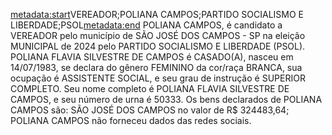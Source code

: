 <metadata:start>VEREADOR;POLIANA CAMPOS;PARTIDO SOCIALISMO E LIBERDADE;PSOL<metadata:end>
POLIANA CAMPOS, é candidato a VEREADOR pelo município de SÃO JOSÉ DOS CAMPOS - SP na eleição MUNICIPAL de 2024 pelo PARTIDO SOCIALISMO E LIBERDADE (PSOL). POLIANA FLAVIA SILVESTRE DE CAMPOS é CASADO(A), nasceu em 14/07/1983, se declara do gênero FEMININO da cor/raça BRANCA, sua ocupação é ASSISTENTE SOCIAL, e seu grau de instrução é SUPERIOR COMPLETO. Seu nome completo é POLIANA FLAVIA SILVESTRE DE CAMPOS, e seu número de urna é 50333.
Os bens declarados de POLIANA CAMPOS são: SÃO JOSÉ DOS CAMPOS no valor de R$ 324483,64; 
POLIANA CAMPOS não forneceu dados das redes sociais.